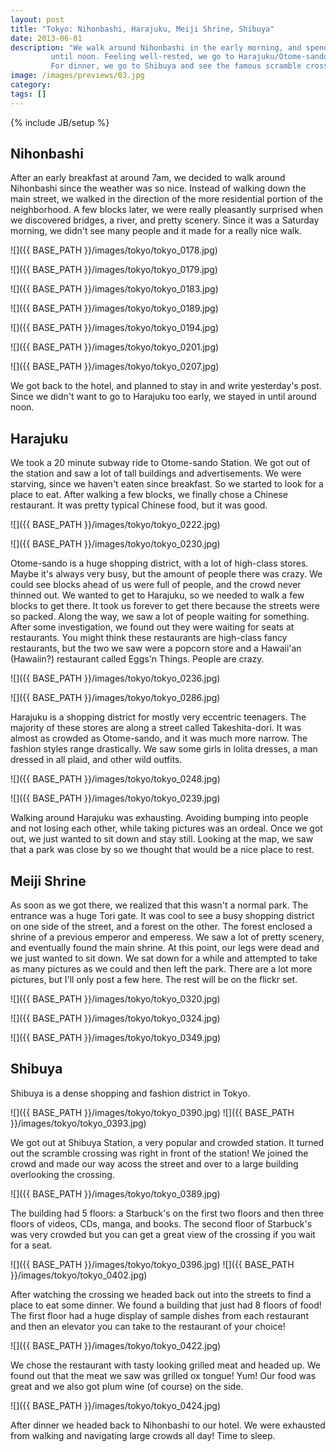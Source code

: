 ```yaml
---
layout: post
title: "Tokyo: Nihonbashi, Harajuku, Meiji Shrine, Shibuya"
date: 2013-06-01
description: "We walk around Nihonbashi in the early morning, and spend some time in our hotel
	     until noon. Feeling well-rested, we go to Harajuku/Otome-sando and then Meiji Shrine.
	     For dinner, we go to Shibuya and see the famous scramble crossing!"
image: /images/previews/03.jpg
category: 
tags: []
---
```

{% include JB/setup %}



Nihonbashi
----------

After an early breakfast at around 7am, we decided to walk around Nihonbashi
since the weather was so nice. Instead of walking down the main street,
we walked in the direction of the more residential portion of the neighborhood.
A few blocks later, we were really pleasantly surprised when we discovered bridges, 
a river, and pretty scenery. Since it was a Saturday morning, we didn't see
many people and it made for a really nice walk. 

![]({{ BASE_PATH }}/images/tokyo/tokyo_0178.jpg)

![]({{ BASE_PATH }}/images/tokyo/tokyo_0179.jpg)

![]({{ BASE_PATH }}/images/tokyo/tokyo_0183.jpg)

![]({{ BASE_PATH }}/images/tokyo/tokyo_0189.jpg)

![]({{ BASE_PATH }}/images/tokyo/tokyo_0194.jpg)

![]({{ BASE_PATH }}/images/tokyo/tokyo_0201.jpg)

![]({{ BASE_PATH }}/images/tokyo/tokyo_0207.jpg)

We got back to the hotel, and planned to stay in and write yesterday's post.
Since we didn't want to go to Harajuku too early, we stayed in until around noon. 

Harajuku
--------

We took a 20 minute subway ride to Otome-sando Station. We got out of the station
and saw a lot of tall buildings and advertisements. We were starving, since we haven't
eaten since breakfast. So we started to look for a place to eat. After walking
a few blocks, we finally chose a Chinese restaurant. It was pretty typical Chinese
food, but it was good. 

![]({{ BASE_PATH }}/images/tokyo/tokyo_0222.jpg)

![]({{ BASE_PATH }}/images/tokyo/tokyo_0230.jpg)

Otome-sando is a huge shopping district, with a lot of high-class stores. Maybe it's 
always very busy, but the amount of people there was crazy. We could see blocks ahead 
of us were full of people, and the crowd never thinned out. We wanted to get to
Harajuku, so we needed to walk a few blocks to get there. It took us forever to
get there because the streets were so packed. Along the way, we saw a lot of people
waiting for something. After some investigation, we found out they were waiting for
seats at restaurants. You might think these restaurants are high-class fancy restaurants,
but the two we saw were a popcorn store and a Hawaii'an (Hawaiin?) restaurant called
Eggs'n Things. People are crazy.

![]({{ BASE_PATH }}/images/tokyo/tokyo_0236.jpg)

![]({{ BASE_PATH }}/images/tokyo/tokyo_0286.jpg)

Harajuku is a shopping district for mostly very eccentric teenagers. The majority
of these stores are along a street called Takeshita-dori. It was almost as crowded
as Otome-sando, and it was much more narrow. The fashion styles range drastically.
We saw some girls in lolita dresses, a man dressed in all plaid, and other wild
outfits.

![]({{ BASE_PATH }}/images/tokyo/tokyo_0248.jpg)

![]({{ BASE_PATH }}/images/tokyo/tokyo_0239.jpg)

<!-- todo add 274 (vertical image) -->

Walking around Harajuku was exhausting. Avoiding bumping into people and not losing
each other, while taking pictures was an ordeal. Once we got out, we just wanted
to sit down and stay still. Looking at the map, we saw that a park was close by
so we thought that would be a nice place to rest.

Meiji Shrine
------------

As soon as we got there, we realized that this wasn't a normal park. The entrance
was a huge Tori gate. It was cool to see a busy shopping district on one side of the
street, and a forest on the other. The forest enclosed a shrine of a previous emperor
and emperess. We saw a lot of pretty scenery, and eventually found the main shrine.
At this point, our legs were dead and we just wanted to sit down. We sat down for a while
and attempted to take as many pictures as we could and then left the park. There
are a lot more pictures, but I'll only post a few here. The rest will be on the flickr
set.

![]({{ BASE_PATH }}/images/tokyo/tokyo_0320.jpg)

![]({{ BASE_PATH }}/images/tokyo/tokyo_0324.jpg)

![]({{ BASE_PATH }}/images/tokyo/tokyo_0349.jpg)

Shibuya
-------

Shibuya is a dense shopping and fashion district in Tokyo.

![]({{ BASE_PATH }}/images/tokyo/tokyo_0390.jpg)
![]({{ BASE_PATH }}/images/tokyo/tokyo_0393.jpg)

We got out at Shibuya Station, a very popular and crowded station. It turned out the scramble
crossing was right in front of the station! We joined the crowd and made our way acoss the
street and over to a large building overlooking the crossing. 

![]({{ BASE_PATH }}/images/tokyo/tokyo_0389.jpg)

The building had 5 floors: a
Starbuck's on the first two floors and then three floors of videos, CDs, manga, and books.
The second floor of Starbuck's was very crowded but you can get a great view of the crossing
if you wait for a seat.

![]({{ BASE_PATH }}/images/tokyo/tokyo_0396.jpg)
![]({{ BASE_PATH }}/images/tokyo/tokyo_0402.jpg)

After watching the crossing we headed back out into the streets to find a place to eat some
dinner. We found a building that just had 8 floors of food! The first floor had a huge 
display of sample dishes from each restaurant and then an elevator you can take to the
restaurant of your choice!

![]({{ BASE_PATH }}/images/tokyo/tokyo_0422.jpg)

We chose the restaurant with tasty looking grilled meat and headed up. We found out that
the meat we saw was grilled ox tongue! Yum! Our food was great and we also got plum wine
(of course) on the side.


![]({{ BASE_PATH }}/images/tokyo/tokyo_0424.jpg)
<!-- todo add vertical images 427 & 249 -->

After dinner we headed back to Nihonbashi to our hotel. We were exhausted from walking 
and navigating large crowds all day! Time to sleep.
